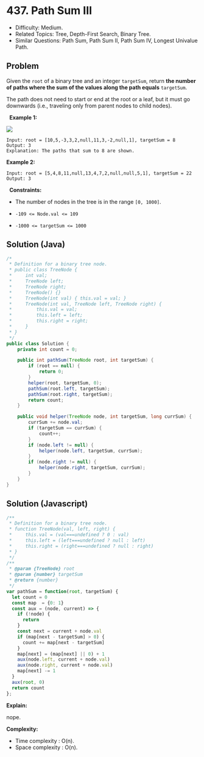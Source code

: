 # 437. Path Sum III

- Difficulty: Medium.
- Related Topics: Tree, Depth-First Search, Binary Tree.
- Similar Questions: Path Sum, Path Sum II, Path Sum IV, Longest Univalue Path.

## Problem

Given the ```root``` of a binary tree and an integer ```targetSum```, return **the number of paths where the sum of the values along the path equals** ```targetSum```.

The path does not need to start or end at the root or a leaf, but it must go downwards (i.e., traveling only from parent nodes to child nodes).

 
**Example 1:**

![](https://assets.leetcode.com/uploads/2021/04/09/pathsum3-1-tree.jpg)

```
Input: root = [10,5,-3,3,2,null,11,3,-2,null,1], targetSum = 8
Output: 3
Explanation: The paths that sum to 8 are shown.
```

**Example 2:**

```
Input: root = [5,4,8,11,null,13,4,7,2,null,null,5,1], targetSum = 22
Output: 3
```

 
**Constraints:**


	
- The number of nodes in the tree is in the range ```[0, 1000]```.
	
- ```-109 <= Node.val <= 109```
	
- ```-1000 <= targetSum <= 1000```


## Solution (Java)
```java
/*
 * Definition for a binary tree node.
 * public class TreeNode {
 *     int val;
 *     TreeNode left;
 *     TreeNode right;
 *     TreeNode() {}
 *     TreeNode(int val) { this.val = val; }
 *     TreeNode(int val, TreeNode left, TreeNode right) {
 *         this.val = val;
 *         this.left = left;
 *         this.right = right;
 *     }
 * }
 */
public class Solution {
    private int count = 0;

    public int pathSum(TreeNode root, int targetSum) {
        if (root == null) {
            return 0;
        }
        helper(root, targetSum, 0);
        pathSum(root.left, targetSum);
        pathSum(root.right, targetSum);
        return count;
    }

    public void helper(TreeNode node, int targetSum, long currSum) {
        currSum += node.val;
        if (targetSum == currSum) {
            count++;
        }
        if (node.left != null) {
            helper(node.left, targetSum, currSum);
        }
        if (node.right != null) {
            helper(node.right, targetSum, currSum);
        }
    }
}
```

## Solution (Javascript)

```javascript
/**
 * Definition for a binary tree node.
 * function TreeNode(val, left, right) {
 *     this.val = (val===undefined ? 0 : val)
 *     this.left = (left===undefined ? null : left)
 *     this.right = (right===undefined ? null : right)
 * }
 */
/**
 * @param {TreeNode} root
 * @param {number} targetSum
 * @return {number}
 */
var pathSum = function(root, targetSum) {
  let count = 0
  const map  = {0: 1}
  const aux = (node, current) => {
    if (!node) {
      return
    }
    const next = current + node.val
    if (map[next - targetSum] > 0) {
      count += map[next - targetSum]
    }
    map[next] = (map[next] || 0) + 1
    aux(node.left, current + node.val)
    aux(node.right, current + node.val)
    map[next] -= 1
  }
  aux(root, 0)
  return count
};
```

**Explain:**

nope.

**Complexity:**

* Time complexity : O(n).
* Space complexity : O(n).
